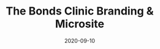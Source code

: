 ---
path: "/work/the-bonds-clinic-branding-and-microsite"
date: "2020-09-10"
title: "The Bonds Clinic Branding & Microsite"
projectSummary: Creating a new distinctive brand and designing & developing a new microsite. 
skillsInvolved:
  - <a href="/process/research">Research</a>
  - <a href="/process/analysis">Analysis</a>
  - <a href="/process/design">Design</a>
  - <a href="/process/design">Interactive Design</a>
  - <a href="/process/prototype">Prototyping</a>
  - <a href="/process/wireframes">Wireframes</a>
row1title: Background
row1content: >
  The BONDS Clinic are a family run business based in Yorkshire specialising in addiction treatment for opioids, prescription medication, alcohol, cocaine and many more. They have become one of the global leaders in their field, delivering a treatment programme which places abstinence as priority and are on hand to deliver a holistic treatment, tailored to the individual’s needs.

  With an exciting location move to the Broughton Estate grounds in Skipton and expansion plans, The BONDS Clinic approached KREWE to uncover and discover the true meaning behind its brand, positioning, USP, demographic, services and offering. With the original brand created in 2000 it was time for a brand revamp and new website.
row2title: Branding & Workshop
row2content: >
  We kicked things off (during lockdown 1.0) with a remote brand workshop, which helped to uncover the brand purpose, vision, mission, values, personality, positioning target audience including a two-prong approach of patient and loved one and competitors. This vital information directed the new brand which symbolises the connections and bonds made throughout detox by working with the patient not against, by liberating your true self and achieving the real you, and with the knowledge and experience the team has, recovery is successful for a life a better you.
row3title: Design & Wireframes
row3content: >
  To support the marketing activity whilst the full website is under construction, the team asked for a microsite. This would be a simple one page website, with a separate blog page in the new brand. Wireframes were created to ensure that users can easily access information without scrolling through the page by implementing anchor links on the header sections. The new brand has been rolled out across brochures, leaflets and DM. The design mimics that of the full new website set to go live early 2021, watch this space!
row4title: End Product
row4content: >
  Within two months, the microsite has had 113 users click on the call us, email us and submit enquiry buttons – which is the main CTA for the website. This has converted 8 users into patients. The microsite has seen an 400% increase in conversions in just two months.

row1image: ../media/the-bonds-clinic-microsite-homepage.jpg
row2image: ../media/the-bonds-clinic-microsite-palette.png
row3image: ../media/the-bonds-clinic-microsite-design.jpg
row4image: ../media/the-bonds-clinic-microsite-homepage.jpg
---